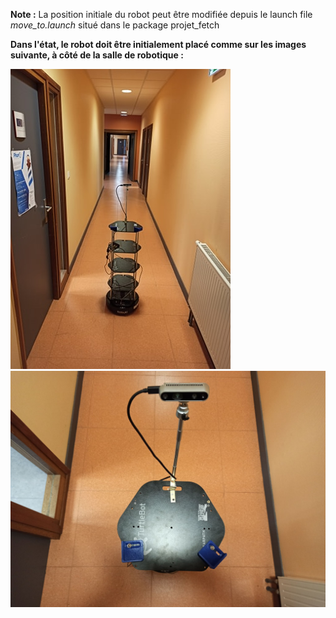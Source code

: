 **Note :** La position initiale du robot peut être modifiée depuis le launch file *move_to.launch* situé dans le package projet_fetch  

**Dans l'état, le robot doit être initialement placé comme sur les images suivante, à côté de la salle de robotique :**  

![Pos_init1](https://github.com/CARMinesDouai/2020-RobotGuide-Freight/blob/master/img/pos_init1.jpg) 
![Pos_init2](https://github.com/CARMinesDouai/2020-RobotGuide-Freight/blob/master/img/pos_init2.jpg) 


